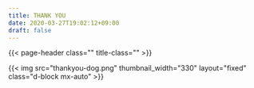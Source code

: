 ```yaml
---
title: THANK YOU
date: 2020-03-27T19:02:12+09:00
draft: false
---
```


{{< page-header class="" title-class="" >}}

{{< img src="thankyou-dog.png" thumbnail_width="330" layout="fixed" class="d-block mx-auto" >}}
